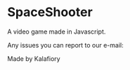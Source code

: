 # SpaceShooter

A video game made in Javascript.

Any issues you can report to our e-mail: <mail projektowy> 

Made by Kalafiory

